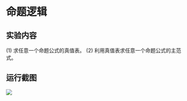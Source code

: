# 命题逻辑

## 实验内容
(1)	求任意一个命题公式的真值表。
(2)	利用真值表求任意一个命题公式的主范式。

## 运行截图
![](https://upload.cc/i1/2020/05/23/lDNOwQ.png)

